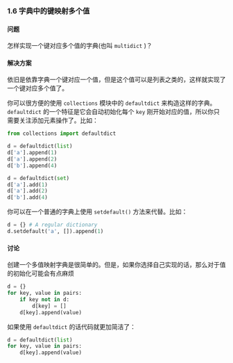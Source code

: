 ### 1.6 字典中的键映射多个值

#### 问题

怎样实现一个键对应多个值的字典(也叫 `multidict` )？

#### 解决方案

依旧是依靠字典一个键对应一个值，但是这个值可以是列表之类的，这样就实现了一个键对应多个值了。

你可以很方便的使用 `collections` 模块中的 `defaultdict` 来构造这样的字典。`defaultdict` 的一个特征是它会自动初始化每个 `key` 刚开始对应的值，所以你只需要关注添加元素操作了。比如：

```python
from collections import defaultdict

d = defaultdict(list)
d['a'].append(1)
d['a'].append(2)
d['b'].append(4)

d = defaultdict(set)
d['a'].add(1)
d['a'].add(2)
d['b'].add(4)
```

你可以在一个普通的字典上使用 `setdefault()` 方法来代替。比如：

```python
d = {} # A regular dictionary
d.setdefault('a', []).append(1)
```

#### 讨论

创建一个多值映射字典是很简单的。但是，如果你选择自己实现的话，那么对于值的初始化可能会有点麻烦

```python
d = {}
for key, value in pairs:
    if key not in d:
        d[key] = []
    d[key].append(value)
```

如果使用 `defaultdict` 的话代码就更加简洁了：

```python
d = defaultdict(list)
for key, value in pairs:
    d[key].append(value)
```

